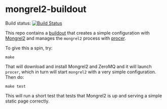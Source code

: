 # mongrel2-buildout

Build status: [![Build Status](https://secure.travis-ci.org/msabramo/mongrel2-buildout.png?branch=master)](https://travis-ci.org/msabramo/mongrel2-buildout)

This repo contains a [buildout][] that creates a simple configuration with [Mongrel2][] and manages the `mongrel2` process with [procer][].

To give this a spin, try:

    make

That will download and install Mongrel2 and ZeroMQ and it will launch `procer`, which in turn will start `mongrel2` with a very simple configuration. Then do:

    make test

This will run a short test that tests that Mongrel2 is up and serving a simple static page correctly.

[buildout]: http://www.buildout.org/
[Mongrel2]: http://mongrel2.org/
[procer]: http://mongrel2.org/manual/book-finalch5.html#x7-470004.1.1

